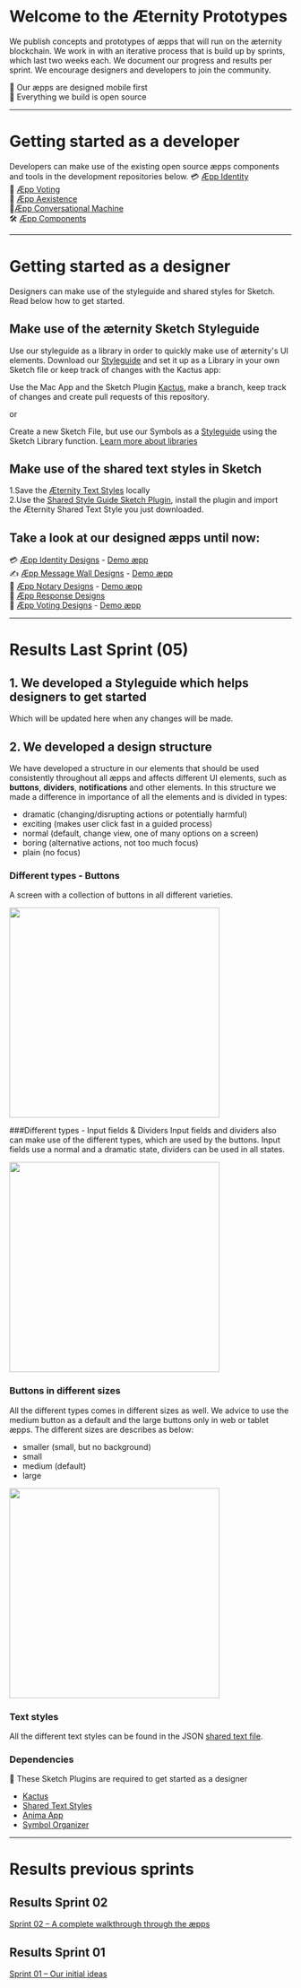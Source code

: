 # Welcome to the Æternity Prototypes

We publish concepts and prototypes of æpps that will run on the æternity blockchain. We work in with an iterative process that is build up by sprints, which last two weeks each. We document our progress and results per sprint. We encourage designers and developers to join the community.

📱 Our æpps are designed mobile first  
📖 Everything we build is open source

---

# Getting started as a developer
Developers can make use of the existing open source æpps components and tools in the development repositories below.
💳 [Æpp Identity](https://github.com/aeternity/aepp-identity)  
📝 [Æpp Voting](https://github.com/aeternity/aepp-voting)  
🚀 [Æpp Aexistence](https://github.com/aeternity/aepp-aexistence)  
🙋‍ [Æpp Conversational Machine](https://github.com/aeternity/aepp-conversational-machine)  
🛠 [Æpp Components](https://github.com/aeternity/aepp-components)  

---

# Getting started as a designer
Designers can make use of the styleguide and shared styles for Sketch. Read below how to get started.

## Make use of the æternity Sketch Styleguide
Use our styleguide as a library in order to quickly make use of æternity's UI elements. Download our [Styleguide](00-aepp-styleguides/00-aepp-styleguide.sketch) and set it up as a Library in your own Sketch file or keep track of changes with the Kactus app:

Use the Mac App and the Sketch Plugin [Kactus](https://github.com/kactus-io/kactus), make a branch, keep track of changes and create pull requests of this repository.

or

Create a new Sketch File, but use our Symbols as a [Styleguide](00-aepp-styleguides/00-aepp-styleguide.sketch) using the Sketch Library function. [Learn more about libraries](https://www.sketchapp.com/docs/libraries/adding-libraries)

## Make use of the shared text styles in Sketch
1.Save the [Æternity Text Styles](00-aepp-styleguides/aepp-text-styles.json) locally  
2.Use the [Shared Style Guide Sketch Plugin](https://github.com/nilshoenson/shared-text-styles), install the plugin and import the Æternity Shared Text Style you just downloaded.

## Take a look at our designed æpps until now:
💳 [Æpp Identity Designs](01-aepp-identity) - [Demo æpp](http://identity.aepps.com/)  
✍️ [Æpp Message Wall Designs](02-aepp-message-wall) - [Demo æpp](https://wall.aepps.com/)  
🚀 [Æpp Notary Designs](03-aepp-notary) - [Demo æpp](http://notary.aepps.com/)  
🙋 [Æpp Response Designs](04-aepp-response)  
📝 [Æpp Voting Designs](05-aepp-voting) - [Demo æpp](https://vote.aepps.com/)  


---

# Results Last Sprint (05)

## 1. We developed a Styleguide which helps designers to get started
Which will be updated here when any changes will be made.

## 2. We developed a design structure
We have developed a structure in our elements that should be used consistently throughout all æpps and affects different UI elements, such as **buttons**, **dividers**, **notifications** and other elements. In this structure we made a difference in importance of all the elements and is divided in types:

* dramatic (changing/disrupting actions or potentially harmful)
* exciting (makes user click fast in a guided process)
* normal (default, change view, one of many options on a screen)
* boring (alternative actions, not too much focus)
* plain (no focus)

### Different types - Buttons
A screen with a collection of buttons in all different varieties.

<img src='sprint-05-release/img/button-types.png' width='375px'/>


###Different types - Input fields & Dividers
Input fields and dividers also can make use of the different types, which are used by the buttons. Input fields use a normal and a dramatic state, dividers can be used in all states.

<img src='sprint-05-release/img/inputfields-dividers.png' width='375px' />


### Buttons in different sizes
All the different types comes in different sizes as well. We advice to use the medium button as a default and the large buttons only in web or tablet æpps. The different sizes are describes as below:
* smaller (small, but no background)
* small
* medium (default)
* large

<img src='sprint-05-release/img/button-sizes.png' width='375px' />

### Text styles
All the different text styles can be found in the JSON [shared text file](00-aepp-styleguides/aepp-text-styles.json).


### Dependencies
👾 These Sketch Plugins are required to get started as a designer
* [Kactus](https://github.com/kactus-io/kactus)
* [Shared Text Styles](https://github.com/nilshoenson/shared-text-styles)
* [Anima App](https://animaapp.github.io/)
* [Symbol Organizer](https://github.com/sonburn/symbol-organizer)


---

# Results previous sprints


## Results Sprint 02
[Sprint 02 – A complete walkthrough through the æpps](sprint-02-release/main.md)

## Results Sprint 01
[Sprint 01 – Our initial ideas](sprint-02-release/sprint_01/main.md)
